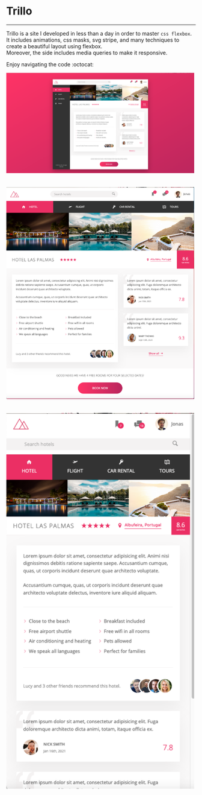 # Trillo
<hr>

Trillo is a site I developed in less than a day in order to master `css flexbox`.  
It includes animations, css masks, svg stripe, and many techniques to  
create a beautiful layout using flexbox.   
Moreover, the side includes media queries to make it responsive.  

Enjoy navigating the code :octocat:

<img src="/screenshots/full-size.png" width=500>
<br><br><br>
<img src="/screenshots/medium-size.png" width=500>
<br><br><br>
<img src="/screenshots/small-size.png" width=500>